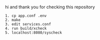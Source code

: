hi and thank you for checking this repository

```
1. cp app.conf .env
2. make
3. edit services.conf
4. run build/xcheck
5. localhost:8080/syscheck
```
